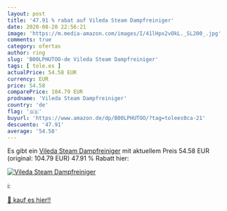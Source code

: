 ```yaml
---
layout: post
title: '47.91 % rabat auf Vileda Steam Dampfreiniger'
date: 2020-08-20 22:56:21
image: 'https://m.media-amazon.com/images/I/41lHpx2vOkL._SL200_.jpg'
comments: true
category: ofertas
author: ring
slug: 'B00LPHUTOO-de Vileda Steam Dampfreiniger'
tags: [ tole.es ]
actualPrice: 54.58 EUR
currency: EUR
price: 54.58
comparePrice: 104.79 EUR
prodname: 'Vileda Steam Dampfreiniger'
country: 'de'
flag: '🇩🇪'
buyurl: 'https://www.amazon.de/dp/B00LPHUTOO/?tag=tolees0ca-21'
descuento: '47.91'
average: '54.58'
---
```


Es gibt ein [Vileda Steam Dampfreiniger](https://www.amazon.de/dp/B00LPHUTOO/?tag=tolees0ca-21) mit aktuellem Preis 54.58 EUR (original: 104.79 EUR) 47.91 % Rabatt hier:

[![Vileda Steam Dampfreiniger](https://m.media-amazon.com/images/I/41lHpx2vOkL._SL200_.jpg)](https://www.amazon.de/dp/B00LPHUTOO/?tag=tolees0ca-21)

ℹ️:


[🛒 kauf es hier!!](https://www.amazon.de/dp/B00LPHUTOO/?tag=tolees0ca-21)
